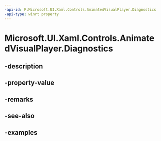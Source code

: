 ```yaml
---
-api-id: P:Microsoft.UI.Xaml.Controls.AnimatedVisualPlayer.Diagnostics
-api-type: winrt property
---
```


<!-- Property syntax.
public object Diagnostics { get; }
-->

# Microsoft.UI.Xaml.Controls.AnimatedVisualPlayer.Diagnostics

## -description

## -property-value

## -remarks

## -see-also

## -examples


